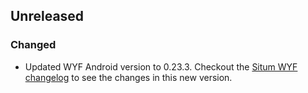 ## Unreleased

### Changed
* Updated WYF Android version to 0.23.3. Checkout the [Situm WYF changelog](https://situm.com/docs/android-wyf-changelog/#0-toc-title) to see the changes in this new version.